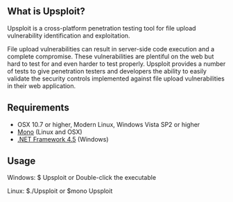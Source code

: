 What is Upsploit?
-----------------

Upsploit is a cross-platform penetration testing tool for file upload vulnerability identification and exploitation.

File upload vulnerabilities can result in server-side code execution and a complete compromise. These vulnerabilities are plentiful on the web but hard to test for and even harder to test properly. Upsploit provides a number of tests to give penetration testers and developers the ability to easily validate the security controls implemented against file upload vulnerabilities in their web application.

Requirements
------------

* OSX 10.7 or higher, Modern Linux, Windows Vista SP2 or higher
* [Mono](http://www.mono-project.com/download/) (Linux and OSX)
* [.NET Framework 4.5](https://www.microsoft.com/en-au/download/details.aspx?id=30653) (Windows)

Usage 
----- 

Windows:
    $ Upsploit
    or
    Double-click the executable
    
Linux:
    $./Upsploit
    or
    $mono Upsploit
